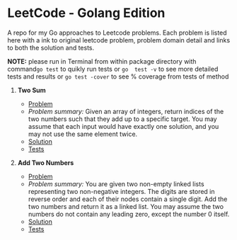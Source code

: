 # LeetCode - Golang Edition

A repo for my Go approaches to Leetcode problems. Each problem is listed here with a ink to original leetcode 
problem, problem domain detail and links to both the solution and tests.

**NOTE:** please run in Terminal from within package directory with command`go test` to quikly run tests or `go 
    test -v` to see more detailed tests and results or `go test -cover` to see % coverage from tests of method

1. **Two Sum**
    * [Problem](https://leetcode.com/problems/two-sum/)
    * *Problem summary:* Given an array of integers, return indices of the two numbers such that they add up to a 
    specific target. You may assume that each input would have exactly one solution, and you may not use the same element twice.
    * [Solution](twoSum/twosum.go)
    * [Tests](twoSum/twosum_test.go) 
    
2. **Add Two Numbers**
    * [Problem](https://leetcode.com/problems/add-two-numbers/)
    * *Problem summary:* You are given two non-empty linked lists representing two non-negative integers. The digits 
    are stored in reverse order and each of their nodes contain a single digit. Add the two numbers and return it as 
    a linked list. You may assume the two numbers do not contain any leading zero, except the number 0 itself.
    * [Solution](addTwoNumbers/addtwonum.go)
    * [Tests](addTwoNumbers/addtwonum_test.go) 
      